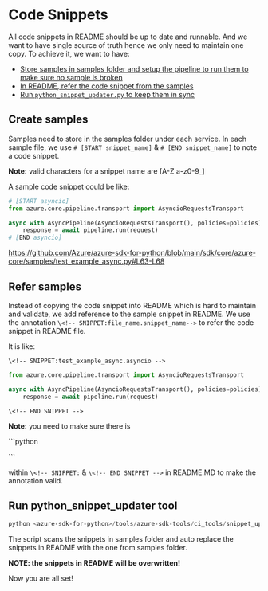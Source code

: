 # Code Snippets

All code snippets in README should be up to date and runnable. And we want to have single source of truth hence we only need to maintain one copy. To achieve it, we want to have:

- [Store samples in samples folder and setup the pipeline to run them to make sure no sample is broken](#create-samples)
- [In README, refer the code snippet from the samples](#refer-samples)
- [Run `python_snippet_updater.py` to keep them in sync](#python_snippet_updater-tool)

## Create samples

Samples need to store in the samples folder under each service. In each sample file, we use `# [START snippet_name]` & `# [END snippet_name]` to note a code snippet.

**Note:** valid characters for a snippet name are [A-Z a-z0-9_]

A sample code snippet could be like:

```python
# [START asyncio]
from azure.core.pipeline.transport import AsyncioRequestsTransport

async with AsyncPipeline(AsyncioRequestsTransport(), policies=policies) as pipeline:
    response = await pipeline.run(request)
# [END asyncio]
```

https://github.com/Azure/azure-sdk-for-python/blob/main/sdk/core/azure-core/samples/test_example_async.py#L63-L68

## Refer samples

Instead of copying the code snippet into README which is hard to maintain and validate, we add reference to the sample snippet in README. We use the annotation `\<!-- SNIPPET:file_name.snippet_name-->` to refer the code snippet in README file.

It is like:

`\<!-- SNIPPET:test_example_async.asyncio -->`

```python
from azure.core.pipeline.transport import AsyncioRequestsTransport

async with AsyncPipeline(AsyncioRequestsTransport(), policies=policies) as pipeline:
    response = await pipeline.run(request)
```

`\<!-- END SNIPPET -->`

**Note:** you need to make sure there is

\```python

\```

within `\<!-- SNIPPET:` & `\<!-- END SNIPPET -->` in README.MD to make the annotation valid.

## Run python_snippet_updater tool

```powershell
python <azure-sdk-for-python>/tools/azure-sdk-tools/ci_tools/snippet_update/python_snippet_updater.py <path_to_the_service>
```

The script scans the snippets in samples folder and auto replace the snippets in README with the one from samples folder.

**NOTE: the snippets in README will be overwritten!**

Now you are all set!
